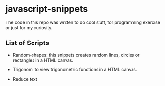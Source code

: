 # javascript-snippets
The code in this repo was written to do cool stuff, for programming exercise or just for my curiosity.

## List of Scripts

- Random-shapes: this snippets creates random lines, circles or rectangles in a HTML canvas.

- Trigonom: to view trigonometric functions in a HTML canvas.

- Reduce text